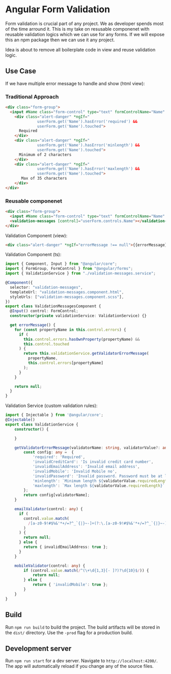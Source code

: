 # Angular Form Validation

Form validation is crucial part of any project. We as developer spends most of the time arround it. This is my take on resusable componenet with reusable validation logics which we can use for any forms. If we will expose this an npm package then we can use it any project.

Idea is about to remove all boilerplate code in view and reuse validation logic.

## Use Case
If we have multiple error message to handle and show (html view):

### Traditional Approach
```html
<div class="form-group">
  <input #Name class="form-control" type="text" formControlName="Name" placeholder="Name" />
    <div class="alert-danger" *ngIf="
              userForm.get('Name').hasError('required') &&
              userForm.get('Name').touched">
      Required
    </div>
    <div class="alert-danger" *ngIf="
              userForm.get('Name').hasError('minlength') &&
              userForm.get('Name').touched">
      Minimum of 2 characters
    </div>
    <div class="alert-danger" *ngIf="
              userForm.get('Name').hasError('maxlength') &&
              userForm.get('Name').touched">
       Max of 35 characters
    </div>
</div>
```

### Reusable componenet 

```html
<div class="form-group">
  <input #Name class="form-control" type="text" formControlName="Name" placeholder="Name" />
  <validation-messages [control]="userForm.controls.Name"></validation-messages>
</div>
```

Validation Component (view):
```html
<div class="alert-danger" *ngIf="errorMessage !== null">{{errorMessage}}</div>
```

Validation Component (ts):
```ts
import { Component, Input } from "@angular/core";
import { FormGroup, FormControl } from "@angular/forms";
import { ValidationService } from "./validation-messages.service";

@Component({
  selector: "validation-messages",
  templateUrl: "validation-messages.component.html",
  styleUrls: ["validation-messages.component.scss"],
})
export class ValidationMessagesComponent {
  @Input() control: FormControl;
  constructor(private validationService: ValidationService) {}

  get errorMessage() {
    for (const propertyName in this.control.errors) {
      if (
        this.control.errors.hasOwnProperty(propertyName) &&
        this.control.touched
      ) {
        return this.validationService.getValidatorErrorMessage(
          propertyName,
          this.control.errors[propertyName]
        );
      }
    }

    return null;
  }
}

```

Validation Service (custom validation rules):

```ts
import { Injectable } from '@angular/core';
@Injectable()
export class ValidationService {
    constructor() {

    }

    getValidatorErrorMessage(validatorName: string, validatorValue?: any) {
        const config: any =  {
            'required': 'Required',
            'invalidCreditCard': 'Is invalid credit card number',
            'invalidEmailAddress': 'Invalid email address',
            'invalidMobile': 'Invalid Mobile no',
            'invalidPassword': 'Invalid password. Password must be at least 6 characters long, and contain a number.',
            'minlength': `Minimum length ${validatorValue.requiredLength}`,
            'maxlength': `Max length ${validatorValue.requiredLength}`
        };
        return config[validatorName];
    }

    emailValidator(control: any) {
      if (
        control.value.match(
          /[a-z0-9!#$%&'*+/=?^_`{|}~-]+(?:\.[a-z0-9!#$%&'*+/=?^_`{|}~-]+)*@(?:[a-z0-9](?:[a-z0-9-]*[a-z0-9])?\.)+[a-z0-9](?:[a-z0-9-]*[a-z0-9])?/
        )
      ) {
        return null;
      } else {
        return { invalidEmailAddress: true };
      }
    }

    mobileValidator(control: any) {
        if (control.value.match(/^(\+\d{1,3}[- ]?)?\d{10}$/)) {
            return null;
        } else {
            return { 'invalidMobile': true };
        }
    }
}

```





## Build

Run `npm run build` to build the project. The build artifacts will be stored in the `dist/` directory. Use the `-prod` flag for a production build.

## Development server

Run `npm run start` for a dev server. Navigate to `http://localhost:4200/`. The app will automatically reload if you change any of the source files.
